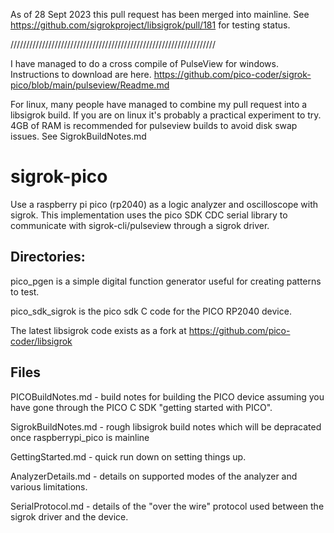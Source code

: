
As of 28 Sept 2023 this pull request has been merged into mainline.
See https://github.com/sigrokproject/libsigrok/pull/181 for testing status.

/////////////////////////////////////////////////////////////////

I have managed to do a cross compile of PulseView for windows.  Instructions to download are here.
https://github.com/pico-coder/sigrok-pico/blob/main/pulseview/Readme.md

For linux, many people have managed to combine my pull request into a libsigrok build. If you are on linux it's probably a practical experiment to try.  4GB of RAM is recommended for pulseview builds to avoid disk swap issues.  See SigrokBuildNotes.md

#
# sigrok-pico
Use a raspberry pi pico (rp2040) as a logic analyzer and oscilloscope with sigrok.
This implementation uses the pico SDK CDC serial library to communicate with sigrok-cli/pulseview through a sigrok driver.

## Directories:

pico_pgen is a simple digital function generator useful for creating patterns to test.

pico_sdk_sigrok is the pico sdk C code for the PICO RP2040 device.

The latest libsigrok code exists as a fork at https://github.com/pico-coder/libsigrok

## Files
PICOBuildNotes.md - build notes for building the PICO device assuming you have gone through the PICO C SDK "getting started with PICO".

SigrokBuildNotes.md - rough libsigrok build notes which will be depracated once raspberrypi_pico is mainline

GettingStarted.md - quick run down on setting things up.

AnalyzerDetails.md - details on supported modes of the analyzer and various limitations.

SerialProtocol.md - details of the "over the wire" protocol used between the sigrok driver and the device.
